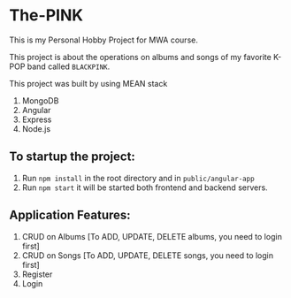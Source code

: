 # The-PINK

This is my Personal Hobby Project for MWA course.

This project is about the operations on albums and songs of my favorite K-POP band called `BLACKPINK`.

This project was built by using MEAN stack

1. MongoDB
2. Angular
3. Express
4. Node.js

## To startup the project:

1. Run `npm install` in the root directory and in `public/angular-app`
2. Run `npm start`  it will be started both frontend and backend servers.


## Application Features:
    
1. CRUD on Albums [To ADD, UPDATE, DELETE albums, you need to login first]
2. CRUD on Songs [To ADD, UPDATE, DELETE songs, you need to login first]
3. Register
4. Login